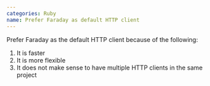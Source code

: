 ```yaml
---
categories: Ruby
name: Prefer Faraday as default HTTP client
---
```


Prefer Faraday as the default HTTP client because of the following:
1. It is faster
2. It is more flexible
3. It does not make sense to have multiple HTTP clients in the same project

